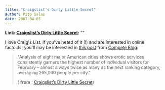 ```yaml
---
title: "Craigslist’s Dirty Little Secret"
author: Pito Salas
date: 2007-04-05
---
```


**Link: [Craigslist’s Dirty Little Secret](None):** ""



I love Craig's List. If you've heard of it (!) and are interested in online
factoids, you'll may be interested in [this
post](<http://feeds.feedburner.com/~r/CompeteBlog/~3/106882473/>) from
[Compete Blog](<http://blog.compete.com>):

> "Analysis of eight major American cities shows erotic services consistently
> garners the highest number of individual visitors for February – almost
> always twice as many as the next ranking category, averaging 265,000 people
> per city."
>
> ( **from** : [Craigslist’s Dirty Little
> Secret](<http://feeds.feedburner.com/~r/CompeteBlog/~3/106882473/>))


